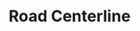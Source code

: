 ---
schema: default
title: Road Centerline
organization: Sample Department
notes: Regional Centerline File
resources:
  - name: 'Centerline '
    url: >-
      http://maps.columbus.gov/arcgis/rest/services/CityServices/KeyLayers/MapServer/1
    format: api
  - name: Centerline
    url: >-
      http://data.columbus.opendata.arcgis.com/datasets/e6b61f4130d4429abf4b74a3f0b6fba7_1.csv
    format: csv
  - name: Centerline
    url: >-
      http://data.columbus.opendata.arcgis.com/datasets/e6b61f4130d4429abf4b74a3f0b6fba7_1.zip
    format: shp
  - name: Centerline
    url: >-
      http://data.columbus.opendata.arcgis.com/datasets/e6b61f4130d4429abf4b74a3f0b6fba7_1.kml
    format: kml
license: 'https://creativecommons.org/licenses/by/4.0/'
category:
  - Transportation
maintainer: City of Columbus Department of Public Service
maintainer_email: columbusgis@columbus.gov
---
